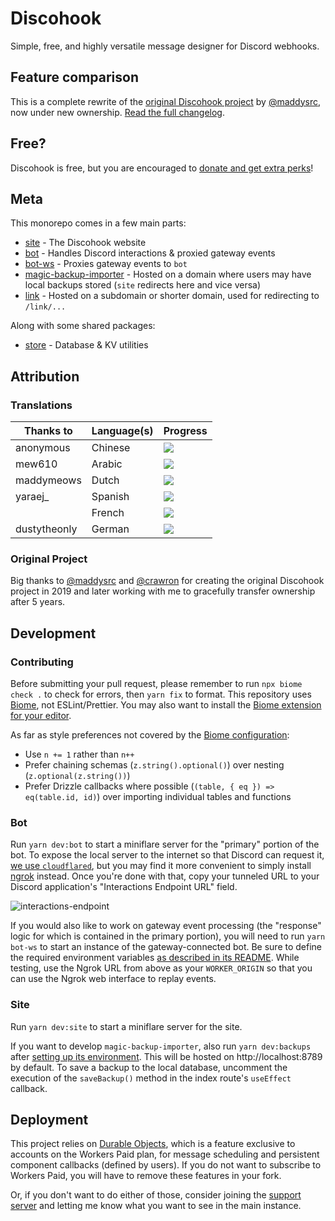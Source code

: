 # Discohook

Simple, free, and highly versatile message designer for Discord webhooks.

## Feature comparison

This is a complete rewrite of the [original Discohook project](https://github.com/discohook/site) by [@maddysrc](https://github.com/maddysrc), now under new ownership. [Read the full changelog](https://discohook.app/guide/changelogs/new-discohook).

## Free?

Discohook is free, but you are encouraged to [donate and get extra perks](https://discohook.app/donate)!

## Meta

This monorepo comes in a few main parts:

- [site](/packages/site) - The Discohook website
- [bot](/packages/bot) - Handles Discord interactions & proxied gateway events
- [bot-ws](/packages/bot-ws) - Proxies gateway events to `bot`
- [magic-backup-importer](/packages/magic-backup-importer) - Hosted on a domain where users may have local backups stored (`site` redirects here and vice versa)
- [link](/packages/link) - Hosted on a subdomain or shorter domain, used for redirecting to `/link/...`

Along with some shared packages:

- [store](/packages/store) - Database & KV utilities

## Attribution

### Translations

| Thanks to    | Language(s) | Progress |
|--------------|-------------|----------|
| anonymous    | Chinese     | [![](https://translate.shay.cat/widget/discohook/-/zh_Hans/svg-badge.svg)](https://translate.shay.cat/engage/discohook/-/zh_Hans/) |
| mew610       | Arabic      | [![](https://translate.shay.cat/widget/discohook/-/ar/svg-badge.svg)](https://translate.shay.cat/engage/discohook/-/ar/)           |
| maddymeows   | Dutch       | [![](https://translate.shay.cat/widget/discohook/-/nl/svg-badge.svg)](https://translate.shay.cat/engage/discohook/-/nl/)           |
| yaraej_      | Spanish     | [![](https://translate.shay.cat/widget/discohook/-/es/svg-badge.svg)](https://translate.shay.cat/engage/discohook/-/es/)           |
|              | French      | [![](https://translate.shay.cat/widget/discohook/-/fr/svg-badge.svg)](https://translate.shay.cat/engage/discohook/-/fr/)           |
| dustytheonly | German      | [![](https://translate.shay.cat/widget/discohook/-/de/svg-badge.svg)](https://translate.shay.cat/engage/discohook/-/de/)           |

### Original Project

Big thanks to [@maddysrc](https://github.com/maddysrc) and [@crawron](https://twitter.com/Crawron) for creating the original Discohook project in 2019 and later working with me to gracefully transfer ownership after 5 years.

## Development

### Contributing

Before submitting your pull request, please remember to run `npx biome check .` to check for errors, then `yarn fix` to format. This repository uses [Biome](https://biomejs.dev), not ESLint/Prettier. You may also want to install the [Biome extension for your editor](https://biomejs.dev/guides/integrate-in-editor).

As far as style preferences not covered by the [Biome configuration](/biome.json):

- Use `n += 1` rather than `n++`
- Prefer chaining schemas (`z.string().optional()`) over nesting (`z.optional(z.string())`)
- Prefer Drizzle callbacks where possible (`(table, { eq }) => eq(table.id, id)`) over importing individual tables and functions

### Bot

Run `yarn dev:bot` to start a miniflare server for the "primary" portion of the bot. To expose the local server to the internet so that Discord can request it, [we use `cloudflared`](https://developers.cloudflare.com/cloudflare-one/connections/connect-networks/get-started/create-remote-tunnel/), but you may find it more convenient to simply install [ngrok](https://ngrok.com/download) instead. Once you're done with that, copy your tunneled URL to your Discord application's "Interactions Endpoint URL" field.

![interactions-endpoint](https://user-images.githubusercontent.com/534619/157510959-6cf0327a-052a-432c-855b-c662824f15ce.png)

If you would also like to work on gateway event processing (the "response" logic for which is contained in the primary portion), you will need to run `yarn bot-ws` to start an instance of the gateway-connected bot. Be sure to define the required environment variables [as described in its README](/packages/bot-ws/README.md#setup). While testing, use the Ngrok URL from above as your `WORKER_ORIGIN` so that you can use the Ngrok web interface to replay events.

### Site

Run `yarn dev:site` to start a miniflare server for the site.

If you want to develop `magic-backup-importer`, also run `yarn dev:backups` after [setting up its environment](/packages/magic-backup-importer/README.md#development). This will be hosted on http://localhost:8789 by default. To save a backup to the local database, uncomment the execution of the `saveBackup()` method in the index route's `useEffect` callback.

## Deployment

This project relies on [Durable Objects](https://developers.cloudflare.com/durable-objects/), which is a feature exclusive to accounts on the Workers Paid plan, for message scheduling and persistent component callbacks (defined by users). If you do not want to subscribe to Workers Paid, you will have to remove these features in your fork.

Or, if you don't want to do either of those, consider joining the [support server](https://discohook.app/discord) and letting me know what you want to see in the main instance.
